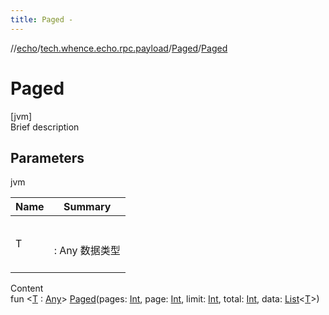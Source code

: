 ```yaml
---
title: Paged -
---
```

//[echo](../../index.md)/[tech.whence.echo.rpc.payload](../index.md)/[Paged](index.md)/[Paged](-paged.md)



# Paged  
[jvm]  
Brief description  


## Parameters  
  
jvm  
  
|  Name|  Summary| 
|---|---|
| T| <br><br>: Any 数据类型<br><br>
  
  
Content  
fun <[T](index.md) : [Any](https://kotlinlang.org/api/latest/jvm/stdlib/kotlin/-any/index.html)> [Paged](-paged.md)(pages: [Int](https://kotlinlang.org/api/latest/jvm/stdlib/kotlin/-int/index.html), page: [Int](https://kotlinlang.org/api/latest/jvm/stdlib/kotlin/-int/index.html), limit: [Int](https://kotlinlang.org/api/latest/jvm/stdlib/kotlin/-int/index.html), total: [Int](https://kotlinlang.org/api/latest/jvm/stdlib/kotlin/-int/index.html), data: [List](https://kotlinlang.org/api/latest/jvm/stdlib/kotlin.collections/-list/index.html)<[T](index.md)>)  



